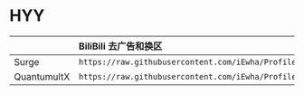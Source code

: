 # HYY
|| BiliBili 去广告和换区 |
|:----|:---------------------------| 
|Surge|```https://raw.githubusercontent.com/iEwha/Profiles/master/Surge/Bilibili.sgmodule```|
|QuantumultX|```https://raw.githubusercontent.com/iEwha/Profiles/master/QuantumultX/Rewrite/bilibili.conf``` |
